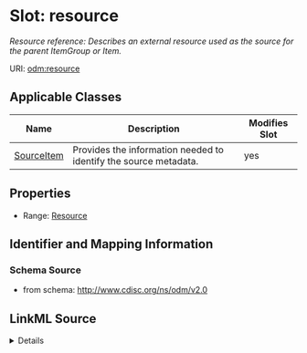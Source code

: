 # Slot: resource


_Resource reference: Describes an external resource used as the source for the parent ItemGroup or Item._



URI: [odm:resource](http://www.cdisc.org/ns/odm/v2.0/resource)



<!-- no inheritance hierarchy -->




## Applicable Classes

| Name | Description | Modifies Slot |
| --- | --- | --- |
[SourceItem](SourceItem.md) | Provides the information needed to identify the source metadata. |  yes  |







## Properties

* Range: [Resource](Resource.md)





## Identifier and Mapping Information







### Schema Source


* from schema: http://www.cdisc.org/ns/odm/v2.0




## LinkML Source

<details>
```yaml
name: resource
description: 'Resource reference: Describes an external resource used as the source
  for the parent ItemGroup or Item.'
from_schema: http://www.cdisc.org/ns/odm/v2.0
rank: 1000
alias: resource
domain_of:
- SourceItem
range: Resource

```
</details>
